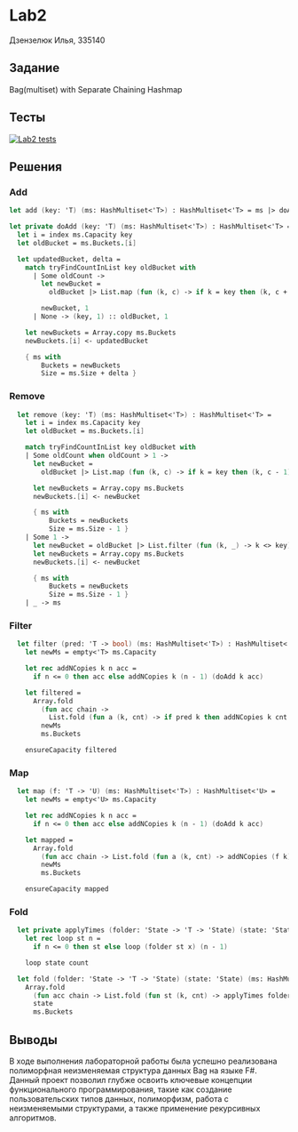 # Lab2

Дзензелюк Илья, 335140

## Задание

Bag(multiset) with Separate Chaining Hashmap

## Тесты

[![Lab2 tests](https://github.com/dzen03/functional-programming/actions/workflows/lab2test.yml/badge.svg)](https://github.com/dzen03/functional-programming/actions/workflows/lab2test.yml)

## Решения

<!-- markdownlint-configure-file
{
  "line_length": {
    "ignore_code_blocks": true,
    "line_length": 100
  }
}
-->

### Add

```fsharp
let add (key: 'T) (ms: HashMultiset<'T>) : HashMultiset<'T> = ms |> doAdd key |> ensureCapacity

let private doAdd (key: 'T) (ms: HashMultiset<'T>) : HashMultiset<'T> =
  let i = index ms.Capacity key
  let oldBucket = ms.Buckets.[i]

  let updatedBucket, delta =
    match tryFindCountInList key oldBucket with
      | Some oldCount ->
        let newBucket =
          oldBucket |> List.map (fun (k, c) -> if k = key then (k, c + 1) else (k, c))

        newBucket, 1
      | None -> (key, 1) :: oldBucket, 1

    let newBuckets = Array.copy ms.Buckets
    newBuckets.[i] <- updatedBucket

    { ms with
        Buckets = newBuckets
        Size = ms.Size + delta }
```

### Remove

```fsharp
  let remove (key: 'T) (ms: HashMultiset<'T>) : HashMultiset<'T> =
    let i = index ms.Capacity key
    let oldBucket = ms.Buckets.[i]

    match tryFindCountInList key oldBucket with
    | Some oldCount when oldCount > 1 ->
      let newBucket =
        oldBucket |> List.map (fun (k, c) -> if k = key then (k, c - 1) else (k, c))

      let newBuckets = Array.copy ms.Buckets
      newBuckets.[i] <- newBucket

      { ms with
          Buckets = newBuckets
          Size = ms.Size - 1 }
    | Some 1 ->
      let newBucket = oldBucket |> List.filter (fun (k, _) -> k <> key)
      let newBuckets = Array.copy ms.Buckets
      newBuckets.[i] <- newBucket

      { ms with
          Buckets = newBuckets
          Size = ms.Size - 1 }
    | _ -> ms
```

### Filter

```fsharp
  let filter (pred: 'T -> bool) (ms: HashMultiset<'T>) : HashMultiset<'T> =
    let newMs = empty<'T> ms.Capacity

    let rec addNCopies k n acc =
      if n <= 0 then acc else addNCopies k (n - 1) (doAdd k acc)

    let filtered =
      Array.fold
        (fun acc chain ->
          List.fold (fun a (k, cnt) -> if pred k then addNCopies k cnt a else a) acc chain)
        newMs
        ms.Buckets

    ensureCapacity filtered
```

### Map

```fsharp
  let map (f: 'T -> 'U) (ms: HashMultiset<'T>) : HashMultiset<'U> =
    let newMs = empty<'U> ms.Capacity

    let rec addNCopies k n acc =
      if n <= 0 then acc else addNCopies k (n - 1) (doAdd k acc)

    let mapped =
      Array.fold
        (fun acc chain -> List.fold (fun a (k, cnt) -> addNCopies (f k) cnt a) acc chain)
        newMs
        ms.Buckets

    ensureCapacity mapped
```

### Fold

```fsharp
  let private applyTimes (folder: 'State -> 'T -> 'State) (state: 'State) (x: 'T) (count: int) =
    let rec loop st n =
      if n <= 0 then st else loop (folder st x) (n - 1)

    loop state count

  let fold (folder: 'State -> 'T -> 'State) (state: 'State) (ms: HashMultiset<'T>) : 'State =
    Array.fold
      (fun acc chain -> List.fold (fun st (k, cnt) -> applyTimes folder st k cnt) acc chain)
      state
      ms.Buckets

```

## Выводы

В ходе выполнения лабораторной работы была успешно реализована полиморфная
неизменяемая структура данных Bag на языке F#. Данный проект позволил глубже
освоить ключевые концепции функционального программирования, такие как
создание пользовательских типов данных, полиморфизм, работа с неизменяемыми
структурами, а также применение рекурсивных алгоритмов.
